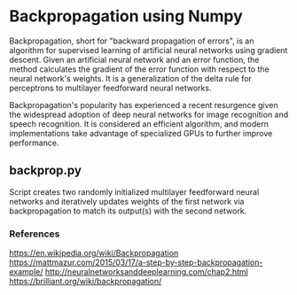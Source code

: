 # Backpropagation using Numpy

Backpropagation, short for "backward propagation of errors", is an algorithm for supervised learning of artificial neural networks using gradient descent. Given an artificial neural network and an error function, the method calculates the gradient of the error function with respect to the neural network's weights. It is a generalization of the delta rule for perceptrons to multilayer feedforward neural networks.

Backpropagation's popularity has experienced a recent resurgence given the widespread adoption of deep neural networks for image recognition and speech recognition. It is considered an efficient algorithm, and modern implementations take advantage of specialized GPUs to further improve performance.

## backprop.py

Script creates two randomly initialized multilayer feedforward neural networks and iteratively updates weights of the first network via  backpropagation to match its output(s) with the second network.

### References

https://en.wikipedia.org/wiki/Backpropagation
https://mattmazur.com/2015/03/17/a-step-by-step-backpropagation-example/
http://neuralnetworksanddeeplearning.com/chap2.html
https://brilliant.org/wiki/backpropagation/

